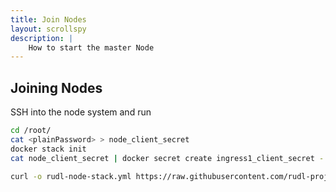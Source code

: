 ```yaml
---
title: Join Nodes
layout: scrollspy
description: |
    How to start the master Node 
---
```


## Joining Nodes

SSH into the node system and run

```bash
cd /root/
cat <plainPassword> > node_client_secret
docker stack init
cat node_client_secret | docker secret create ingress1_client_secret -

curl -o rudl-node-stack.yml https://raw.githubusercontent.com/rudl-project/rudl.infracamp.org/main/docs/setup/master/rudl-node-stack.yml 
```
